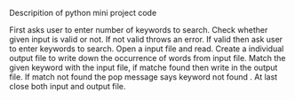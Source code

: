 Descripition of python mini project code

First asks user to enter number of keywords to search.
Check whether given input is valid or not.
If not valid throws an error.
If valid then ask user to enter keywords to search.
Open a input file and read.
Create a individual output file to write down the occurrence of words from input file.
Match the given keyword with the input file, if matche found then write in the output file.
If match not found the pop message says keyword not found .
At last close both input and output file.
